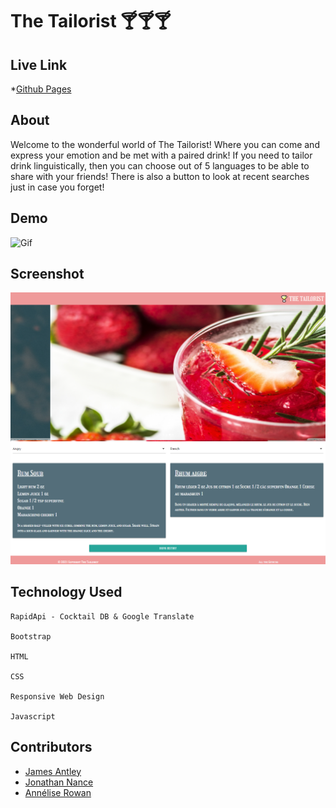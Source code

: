 # The Tailorist 🍸🍸🍸

## Live Link

*[Github Pages](https://anneliserowan.github.io/the-tailorist/)

## About

Welcome to the wonderful world of The Tailorist! Where you can come and express your emotion and be met with a paired drink!
If you need to tailor drink linguistically, then you can choose out of 5 languages to be able to share with your friends! 
There is also a button to look at recent searches just in case you forget!


## Demo

![Gif](./images/the-tailorist.gif)

## Screenshot

![Screenshot](./images/screenshot.png)

## Technology Used

```
RapidApi - Cocktail DB & Google Translate

Bootstrap

HTML

CSS

Responsive Web Design

Javascript

```


## Contributors

* [James Antley](https://github.com/Jimmant91)
* [Jonathan Nance](https://github.com/speakeasyman)
* [Annélise Rowan](https://github.com/AnneliseRowan)
